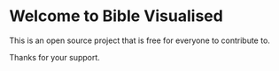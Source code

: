 # Welcome to Bible Visualised

This is an open source project that is free for everyone to contribute to.

Thanks for your support.
